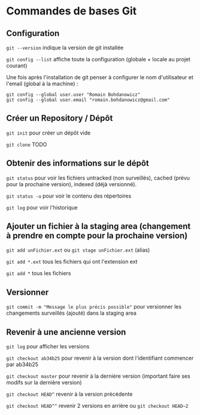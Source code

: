 # Commandes de bases Git

## Configuration

`git --version` indique la version de git installée

`git config --list` affiche toute la configuration (globale + locale au projet courant)

Une fois après l'installation de git penser à configurer le nom d'utilisateur et l'email (global à la machine) :

	git config --global user.user "Romain Bohdanowicz"
	git config --global user.email "romain.bohdanowicz@gmail.com"
	
## Créer un Repository / Dépôt

`git init` pour créer un dépôt vide

`git clone` TODO

## Obtenir des informations sur le dépôt

`git status` pour voir les fichiers untracked (non surveillés), cached (prévu pour la prochaine version), indexed (déjà versionné).

`git status -u` pour voir le contenu des répertoires

`git log` pour voir l'historique

## Ajouter un fichier à la staging area (changement à prendre en compte pour la prochaine version)

`git add unFichier.ext` ou `git stage unFichier.ext` (alias)

`git add *.ext` tous les fichiers qui ont l'extension ext

`git add *` tous les fichiers

## Versionner

`git commit -m "Message le plus précis possible"` pour versionner les changements surveillés (ajouté) dans la staging area

## Revenir à une ancienne version

`git log` pour afficher les versions

`git checkout ab34b25` pour revenir à la version dont l'identifiant commencer par ab34b25

`git checkout master` pour revenir à la dernière version (important faire ses modifs sur la dernière version)

`git checkout HEAD^` revenir à la version précédente

`git checkout HEAD^^` revenir 2 versions en arrière ou  `git checkout HEAD~2`

